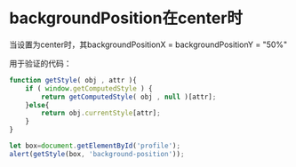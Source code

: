 # backgroundPosition在center时

当设置为center时，其backgroundPositionX = backgroundPositionY = "50%"

用于验证的代码：

```js
function getStyle( obj , attr ){
    if ( window.getComputedStyle ) {
        return getComputedStyle( obj , null )[attr];
    }else{
        return obj.currentStyle[attr];
    }
}

let box=document.getElementById('profile');
alert(getStyle(box, 'background-position'));
```